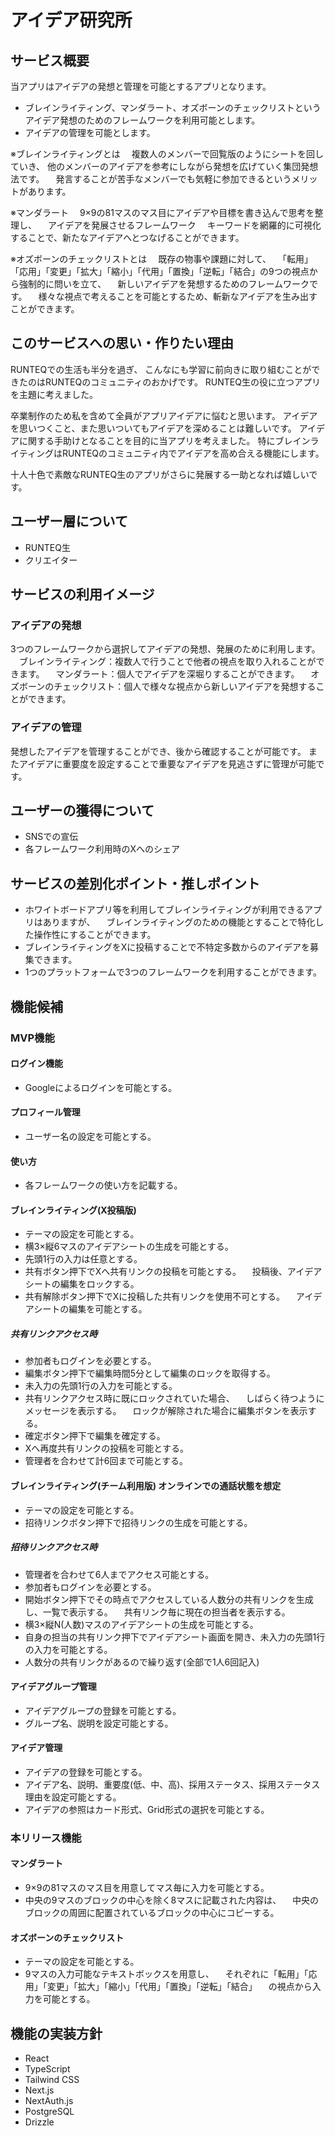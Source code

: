 # アイデア研究所

## サービス概要
当アプリはアイデアの発想と管理を可能とするアプリとなります。
- ブレインライティング、マンダラート、オズボーンのチェックリストというアイデア発想のためのフレームワークを利用可能とします。
- アイデアの管理を可能とします。

※ブレインライティングとは
　複数人のメンバーで回覧版のようにシートを回していき、
  他のメンバーのアイデアを参考にしながら発想を広げていく集団発想法です。
　発言することが苦手なメンバーでも気軽に参加できるというメリットがあります。

※マンダラート
　9×9の81マスのマス目にアイデアや目標を書き込んで思考を整理し、
　アイデアを発展させるフレームワーク
　キーワードを網羅的に可視化することで、新たなアイデアへとつなげることができます。

※オズボーンのチェックリストとは
　既存の物事や課題に対して、
　「転用」「応用」「変更」「拡大」「縮小」「代用」「置換」「逆転」「結合」の9つの視点から強制的に問いを立て、
　新しいアイデアを発想するためのフレームワークです。
　様々な視点で考えることを可能とするため、斬新なアイデアを生み出すことができます。

## このサービスへの思い・作りたい理由
RUNTEQでの生活も半分を過ぎ、
こんなにも学習に前向きに取り組むことができたのはRUNTEQのコミュニティのおかげです。
RUNTEQ生の役に立つアプリを主題に考えました。

卒業制作のため私を含めて全員がアプリアイデアに悩むと思います。
アイデアを思いつくこと、また思いついてもアイデアを深めることは難しいです。
アイデアに関する手助けとなることを目的に当アプリを考えました。
特にブレインライティングはRUNTEQのコミュニティ内でアイデアを高め合える機能にします。

十人十色で素敵なRUNTEQ生のアプリがさらに発展する一助となれば嬉しいです。

## ユーザー層について
- RUNTEQ生
- クリエイター

## サービスの利用イメージ

### アイデアの発想
3つのフレームワークから選択してアイデアの発想、発展のために利用します。
　ブレインライティング：複数人で行うことで他者の視点を取り入れることができます。
　マンダラート：個人でアイデアを深堀りすることができます。
　オズボーンのチェックリスト：個人で様々な視点から新しいアイデアを発想することができます。

### アイデアの管理
発想したアイデアを管理することができ、後から確認することが可能です。
またアイデアに重要度を設定することで重要なアイデアを見逃さずに管理が可能です。

## ユーザーの獲得について

- SNSでの宣伝
- 各フレームワーク利用時のXへのシェア

## サービスの差別化ポイント・推しポイント

- ホワイトボードアプリ等を利用してブレインライティングが利用できるアプリはありますが、
　ブレインライティングのための機能とすることで特化した操作性にすることができます。
- ブレインライティングをXに投稿することで不特定多数からのアイデアを募集できます。
- 1つのプラットフォームで3つのフレームワークを利用することができます。

## 機能候補

### MVP機能

#### ログイン機能

- Googleによるログインを可能とする。

#### プロフィール管理

- ユーザー名の設定を可能とする。

#### 使い方

- 各フレームワークの使い方を記載する。 

#### ブレインライティング(X投稿版)
- テーマの設定を可能とする。
- 横3×縦6マスのアイデアシートの生成を可能とする。
- 先頭1行の入力は任意とする。
- 共有ボタン押下でXへ共有リンクの投稿を可能とする。
　投稿後、アイデアシートの編集をロックする。
- 共有解除ボタン押下でXに投稿した共有リンクを使用不可とする。
　アイデアシートの編集を可能とする。

##### 共有リンクアクセス時
- 参加者もログインを必要とする。
- 編集ボタン押下で編集時間5分として編集のロックを取得する。
- 未入力の先頭1行の入力を可能とする。
- 共有リンクアクセス時に既にロックされていた場合、
　しばらく待つようにメッセージを表示する。
　ロックが解除された場合に編集ボタンを表示する。
- 確定ボタン押下で編集を確定する。
- Xへ再度共有リンクの投稿を可能とする。
- 管理者を合わせて計6回まで可能とする。

#### ブレインライティング(チーム利用版) オンラインでの通話状態を想定
- テーマの設定を可能とする。
- 招待リンクボタン押下で招待リンクの生成を可能とする。

##### 招待リンクアクセス時
- 管理者を合わせて6人までアクセス可能とする。
- 参加者もログインを必要とする。
- 開始ボタン押下でその時点でアクセスしている人数分の共有リンクを生成し、一覧で表示する。
　共有リンク毎に現在の担当者を表示する。
- 横3×縦N(人数)マスのアイデアシートの生成を可能とする。
- 自身の担当の共有リンク押下でアイデアシート画面を開き、未入力の先頭1行の入力を可能とする。
- 人数分の共有リンクがあるので繰り返す(全部で1人6回記入)

#### アイデアグループ管理
- アイデアグループの登録を可能とする。
- グループ名、説明を設定可能とする。

#### アイデア管理
- アイデアの登録を可能とする。
- アイデア名、説明、重要度(低、中、高)、採用ステータス、採用ステータス理由を設定可能とする。
- アイデアの参照はカード形式、Grid形式の選択を可能とする。

### 本リリース機能
#### マンダラート
- 9×9の81マスのマス目を用意してマス毎に入力を可能とする。
- 中央の9マスのブロックの中心を除く8マスに記載された内容は、
　中央のブロックの周囲に配置されているブロックの中心にコピーする。

#### オズボーンのチェックリスト
- テーマの設定を可能とする。
- 9マスの入力可能なテキストボックスを用意し、
　それぞれに「転用」「応用」「変更」「拡大」「縮小」「代用」「置換」「逆転」「結合」
　の視点から入力を可能とする。

## 機能の実装方針

- React
- TypeScript
- Tailwind CSS
- Next.js
- NextAuth.js
- PostgreSQL
- Drizzle
